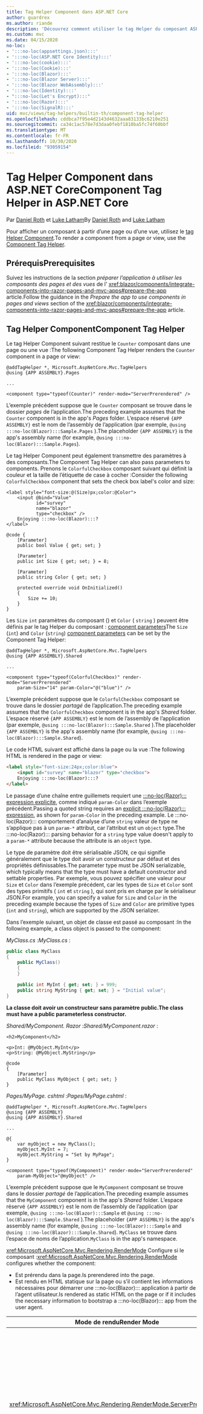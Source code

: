 ```yaml
---
title: Tag Helper Component dans ASP.NET Core
author: guardrex
ms.author: riande
description: 'Découvrez comment utiliser le tag Helper du composant ASP.NET Core pour afficher les :::no-loc(Razor)::: composants dans les pages et les vues.'
ms.custom: mvc
ms.date: 04/15/2020
no-loc:
- ':::no-loc(appsettings.json):::'
- ':::no-loc(ASP.NET Core Identity):::'
- ':::no-loc(cookie):::'
- ':::no-loc(Cookie):::'
- ':::no-loc(Blazor):::'
- ':::no-loc(Blazor Server):::'
- ':::no-loc(Blazor WebAssembly):::'
- ':::no-loc(Identity):::'
- ":::no-loc(Let's Encrypt):::"
- ':::no-loc(Razor):::'
- ':::no-loc(SignalR):::'
uid: mvc/views/tag-helpers/builtin-th/component-tag-helper
ms.openlocfilehash: cddbca7f95e4d2143d4632aaa83133bc6210e251
ms.sourcegitcommit: ca34c1ac578e7d3daa0febf1810ba5fc74f60bbf
ms.translationtype: MT
ms.contentlocale: fr-FR
ms.lasthandoff: 10/30/2020
ms.locfileid: "93059154"
---
```

# <a name="component-tag-helper-in-aspnet-core"></a><span data-ttu-id="53412-103">Tag Helper Component dans ASP.NET Core</span><span class="sxs-lookup"><span data-stu-id="53412-103">Component Tag Helper in ASP.NET Core</span></span>

<span data-ttu-id="53412-104">Par [Daniel Roth](https://github.com/danroth27) et [Luke Latham](https://github.com/guardrex)</span><span class="sxs-lookup"><span data-stu-id="53412-104">By [Daniel Roth](https://github.com/danroth27) and [Luke Latham](https://github.com/guardrex)</span></span>

<span data-ttu-id="53412-105">Pour afficher un composant à partir d’une page ou d’une vue, utilisez le [tag Helper Component](xref:Microsoft.AspNetCore.Mvc.TagHelpers.ComponentTagHelper).</span><span class="sxs-lookup"><span data-stu-id="53412-105">To render a component from a page or view, use the [Component Tag Helper](xref:Microsoft.AspNetCore.Mvc.TagHelpers.ComponentTagHelper).</span></span>

## <a name="prerequisites"></a><span data-ttu-id="53412-106">Prérequis</span><span class="sxs-lookup"><span data-stu-id="53412-106">Prerequisites</span></span>

<span data-ttu-id="53412-107">Suivez les instructions de la section *préparer l’application à utiliser les composants des pages et des vues* de l' <xref:blazor/components/integrate-components-into-razor-pages-and-mvc-apps#prepare-the-app> article.</span><span class="sxs-lookup"><span data-stu-id="53412-107">Follow the guidance in the *Prepare the app to use components in pages and views* section of the <xref:blazor/components/integrate-components-into-razor-pages-and-mvc-apps#prepare-the-app> article.</span></span>

## <a name="component-tag-helper"></a><span data-ttu-id="53412-108">Tag Helper Component</span><span class="sxs-lookup"><span data-stu-id="53412-108">Component Tag Helper</span></span>

<span data-ttu-id="53412-109">Le tag Helper Component suivant restitue le `Counter` composant dans une page ou une vue :</span><span class="sxs-lookup"><span data-stu-id="53412-109">The following Component Tag Helper renders the `Counter` component in a page or view:</span></span>

```cshtml
@addTagHelper *, Microsoft.AspNetCore.Mvc.TagHelpers
@using {APP ASSEMBLY}.Pages

...

<component type="typeof(Counter)" render-mode="ServerPrerendered" />
```

<span data-ttu-id="53412-110">L’exemple précédent suppose que le `Counter` composant se trouve dans le dossier *pages* de l’application.</span><span class="sxs-lookup"><span data-stu-id="53412-110">The preceding example assumes that the `Counter` component is in the app's *Pages* folder.</span></span> <span data-ttu-id="53412-111">L’espace réservé `{APP ASSEMBLY}` est le nom de l’assembly de l’application (par exemple, `@using :::no-loc(Blazor):::Sample.Pages` ).</span><span class="sxs-lookup"><span data-stu-id="53412-111">The placeholder `{APP ASSEMBLY}` is the app's assembly name (for example, `@using :::no-loc(Blazor):::Sample.Pages`).</span></span>

<span data-ttu-id="53412-112">Le tag Helper Component peut également transmettre des paramètres à des composants.</span><span class="sxs-lookup"><span data-stu-id="53412-112">The Component Tag Helper can also pass parameters to components.</span></span> <span data-ttu-id="53412-113">Prenons le `ColorfulCheckbox` composant suivant qui définit la couleur et la taille de l’étiquette de case à cocher :</span><span class="sxs-lookup"><span data-stu-id="53412-113">Consider the following `ColorfulCheckbox` component that sets the check box label's color and size:</span></span>

```razor
<label style="font-size:@(Size)px;color:@Color">
    <input @bind="Value"
           id="survey" 
           name="blazor" 
           type="checkbox" />
    Enjoying :::no-loc(Blazor):::?
</label>

@code {
    [Parameter]
    public bool Value { get; set; }

    [Parameter]
    public int Size { get; set; } = 8;

    [Parameter]
    public string Color { get; set; }

    protected override void OnInitialized()
    {
        Size += 10;
    }
}
```

<span data-ttu-id="53412-114">Les `Size` `int` paramètres du composant () et `Color` ( `string` ) peuvent être définis par le tag Helper du composant : [component parameters](xref:blazor/components/index#component-parameters)</span><span class="sxs-lookup"><span data-stu-id="53412-114">The `Size` (`int`) and `Color` (`string`) [component parameters](xref:blazor/components/index#component-parameters) can be set by the Component Tag Helper:</span></span>

```cshtml
@addTagHelper *, Microsoft.AspNetCore.Mvc.TagHelpers
@using {APP ASSEMBLY}.Shared

...

<component type="typeof(ColorfulCheckbox)" render-mode="ServerPrerendered" 
    param-Size="14" param-Color="@("blue")" />
```

<span data-ttu-id="53412-115">L’exemple précédent suppose que le `ColorfulCheckbox` composant se trouve dans le dossier *partagé* de l’application.</span><span class="sxs-lookup"><span data-stu-id="53412-115">The preceding example assumes that the `ColorfulCheckbox` component is in the app's *Shared* folder.</span></span> <span data-ttu-id="53412-116">L’espace réservé `{APP ASSEMBLY}` est le nom de l’assembly de l’application (par exemple, `@using :::no-loc(Blazor):::Sample.Shared` ).</span><span class="sxs-lookup"><span data-stu-id="53412-116">The placeholder `{APP ASSEMBLY}` is the app's assembly name (for example, `@using :::no-loc(Blazor):::Sample.Shared`).</span></span>

<span data-ttu-id="53412-117">Le code HTML suivant est affiché dans la page ou la vue :</span><span class="sxs-lookup"><span data-stu-id="53412-117">The following HTML is rendered in the page or view:</span></span>

```html
<label style="font-size:24px;color:blue">
    <input id="survey" name="blazor" type="checkbox">
    Enjoying :::no-loc(Blazor):::?
</label>
```

<span data-ttu-id="53412-118">Le passage d’une chaîne entre guillemets requiert une [ :::no-loc(Razor)::: expression explicite](xref:mvc/views/razor#explicit-razor-expressions), comme indiqué `param-Color` dans l’exemple précédent.</span><span class="sxs-lookup"><span data-stu-id="53412-118">Passing a quoted string requires an [explicit :::no-loc(Razor)::: expression](xref:mvc/views/razor#explicit-razor-expressions), as shown for `param-Color` in the preceding example.</span></span> <span data-ttu-id="53412-119">Le :::no-loc(Razor)::: comportement d’analyse d’une `string` valeur de type ne s’applique pas à un `param-*` attribut, car l’attribut est un `object` type.</span><span class="sxs-lookup"><span data-stu-id="53412-119">The :::no-loc(Razor)::: parsing behavior for a `string` type value doesn't apply to a `param-*` attribute because the attribute is an `object` type.</span></span>

<span data-ttu-id="53412-120">Le type de paramètre doit être sérialisable JSON, ce qui signifie généralement que le type doit avoir un constructeur par défaut et des propriétés définissables.</span><span class="sxs-lookup"><span data-stu-id="53412-120">The parameter type must be JSON serializable, which typically means that the type must have a default constructor and settable properties.</span></span> <span data-ttu-id="53412-121">Par exemple, vous pouvez spécifier une valeur pour `Size` et `Color` dans l’exemple précédent, car les types de `Size` et `Color` sont des types primitifs ( `int` et `string` ), qui sont pris en charge par le sérialiseur JSON.</span><span class="sxs-lookup"><span data-stu-id="53412-121">For example, you can specify a value for `Size` and `Color` in the preceding example because the types of `Size` and `Color` are primitive types (`int` and `string`), which are supported by the JSON serializer.</span></span>

<span data-ttu-id="53412-122">Dans l’exemple suivant, un objet de classe est passé au composant :</span><span class="sxs-lookup"><span data-stu-id="53412-122">In the following example, a class object is passed to the component:</span></span>

<span data-ttu-id="53412-123">*MyClass.cs* :</span><span class="sxs-lookup"><span data-stu-id="53412-123">*MyClass.cs* :</span></span>

```csharp
public class MyClass
{
    public MyClass()
    {
    }

    public int MyInt { get; set; } = 999;
    public string MyString { get; set; } = "Initial value";
}
```

<span data-ttu-id="53412-124">**La classe doit avoir un constructeur sans paramètre public.**</span><span class="sxs-lookup"><span data-stu-id="53412-124">**The class must have a public parameterless constructor.**</span></span>

<span data-ttu-id="53412-125">*Shared/MyComponent. Razor* :</span><span class="sxs-lookup"><span data-stu-id="53412-125">*Shared/MyComponent.razor* :</span></span>

```razor
<h2>MyComponent</h2>

<p>Int: @MyObject.MyInt</p>
<p>String: @MyObject.MyString</p>

@code
{
    [Parameter]
    public MyClass MyObject { get; set; }
}
```

<span data-ttu-id="53412-126">*Pages/MyPage. cshtml* :</span><span class="sxs-lookup"><span data-stu-id="53412-126">*Pages/MyPage.cshtml* :</span></span>

```cshtml
@addTagHelper *, Microsoft.AspNetCore.Mvc.TagHelpers
@using {APP ASSEMBLY}
@using {APP ASSEMBLY}.Shared

...

@{
    var myObject = new MyClass();
    myObject.MyInt = 7;
    myObject.MyString = "Set by MyPage";
}

<component type="typeof(MyComponent)" render-mode="ServerPrerendered" 
    param-MyObject="@myObject" />
```

<span data-ttu-id="53412-127">L’exemple précédent suppose que le `MyComponent` composant se trouve dans le dossier *partagé* de l’application.</span><span class="sxs-lookup"><span data-stu-id="53412-127">The preceding example assumes that the `MyComponent` component is in the app's *Shared* folder.</span></span> <span data-ttu-id="53412-128">L’espace réservé `{APP ASSEMBLY}` est le nom de l’assembly de l’application (par exemple, `@using :::no-loc(Blazor):::Sample` et `@using :::no-loc(Blazor):::Sample.Shared` ).</span><span class="sxs-lookup"><span data-stu-id="53412-128">The placeholder `{APP ASSEMBLY}` is the app's assembly name (for example, `@using :::no-loc(Blazor):::Sample` and `@using :::no-loc(Blazor):::Sample.Shared`).</span></span> <span data-ttu-id="53412-129">`MyClass` se trouve dans l’espace de noms de l’application.</span><span class="sxs-lookup"><span data-stu-id="53412-129">`MyClass` is in the app's namespace.</span></span>

<span data-ttu-id="53412-130"><xref:Microsoft.AspNetCore.Mvc.Rendering.RenderMode> Configure si le composant :</span><span class="sxs-lookup"><span data-stu-id="53412-130"><xref:Microsoft.AspNetCore.Mvc.Rendering.RenderMode> configures whether the component:</span></span>

* <span data-ttu-id="53412-131">Est prérendu dans la page.</span><span class="sxs-lookup"><span data-stu-id="53412-131">Is prerendered into the page.</span></span>
* <span data-ttu-id="53412-132">Est rendu en HTML statique sur la page ou s’il contient les informations nécessaires pour démarrer une :::no-loc(Blazor)::: application à partir de l’agent utilisateur.</span><span class="sxs-lookup"><span data-stu-id="53412-132">Is rendered as static HTML on the page or if it includes the necessary information to bootstrap a :::no-loc(Blazor)::: app from the user agent.</span></span>

| <span data-ttu-id="53412-133">Mode de rendu</span><span class="sxs-lookup"><span data-stu-id="53412-133">Render Mode</span></span> | <span data-ttu-id="53412-134">Description</span><span class="sxs-lookup"><span data-stu-id="53412-134">Description</span></span> |
| ----------- | ----------- |
| <xref:Microsoft.AspNetCore.Mvc.Rendering.RenderMode.ServerPrerendered> | <span data-ttu-id="53412-135">Restitue le composant en HTML statique et comprend un marqueur pour une :::no-loc(Blazor Server)::: application.</span><span class="sxs-lookup"><span data-stu-id="53412-135">Renders the component into static HTML and includes a marker for a :::no-loc(Blazor Server)::: app.</span></span> <span data-ttu-id="53412-136">Au démarrage de l’agent utilisateur, ce marqueur est utilisé pour démarrer une :::no-loc(Blazor)::: application.</span><span class="sxs-lookup"><span data-stu-id="53412-136">When the user-agent starts, this marker is used to bootstrap a :::no-loc(Blazor)::: app.</span></span> |
| <xref:Microsoft.AspNetCore.Mvc.Rendering.RenderMode.Server> | <span data-ttu-id="53412-137">Restitue un marqueur pour une :::no-loc(Blazor Server)::: application.</span><span class="sxs-lookup"><span data-stu-id="53412-137">Renders a marker for a :::no-loc(Blazor Server)::: app.</span></span> <span data-ttu-id="53412-138">La sortie du composant n’est pas incluse.</span><span class="sxs-lookup"><span data-stu-id="53412-138">Output from the component isn't included.</span></span> <span data-ttu-id="53412-139">Au démarrage de l’agent utilisateur, ce marqueur est utilisé pour démarrer une :::no-loc(Blazor)::: application.</span><span class="sxs-lookup"><span data-stu-id="53412-139">When the user-agent starts, this marker is used to bootstrap a :::no-loc(Blazor)::: app.</span></span> |
| <xref:Microsoft.AspNetCore.Mvc.Rendering.RenderMode.Static> | <span data-ttu-id="53412-140">Génère le rendu du composant en HTML statique.</span><span class="sxs-lookup"><span data-stu-id="53412-140">Renders the component into static HTML.</span></span> |

<span data-ttu-id="53412-141">Alors que les pages et les vues peuvent utiliser des composants, la réciproque n’est pas vraie.</span><span class="sxs-lookup"><span data-stu-id="53412-141">While pages and views can use components, the converse isn't true.</span></span> <span data-ttu-id="53412-142">Les composants ne peuvent pas utiliser les fonctionnalités spécifiques aux vues et aux pages, telles que les vues partielles et les sections.</span><span class="sxs-lookup"><span data-stu-id="53412-142">Components can't use view- and page-specific features, such as partial views and sections.</span></span> <span data-ttu-id="53412-143">Pour utiliser la logique d’une vue partielle dans un composant, factorisez la logique de la vue partielle dans un composant.</span><span class="sxs-lookup"><span data-stu-id="53412-143">To use logic from a partial view in a component, factor out the partial view logic into a component.</span></span>

<span data-ttu-id="53412-144">Le rendu des composants serveur à partir d’une page HTML statique n’est pas pris en charge.</span><span class="sxs-lookup"><span data-stu-id="53412-144">Rendering server components from a static HTML page isn't supported.</span></span>

## <a name="additional-resources"></a><span data-ttu-id="53412-145">Ressources supplémentaires</span><span class="sxs-lookup"><span data-stu-id="53412-145">Additional resources</span></span>

* <xref:Microsoft.AspNetCore.Mvc.TagHelpers.ComponentTagHelper>
* <xref:mvc/views/tag-helpers/intro>
* <xref:blazor/components/index>
